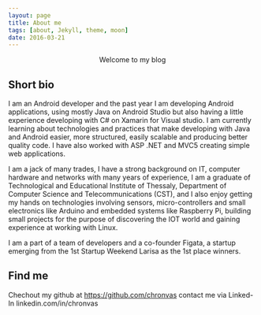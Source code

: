 ```yaml
---
layout: page
title: About me
tags: [about, Jekyll, theme, moon]
date: 2016-03-21
---
```

    
<center>Welcome to my blog</center>

## Short bio
I am an Android developer and the past year I am developing Android applications, using mostly Java on Android Studio but also having a little experience developing with C# on Xamarin for Visual studio. I am currently learning about technologies and practices that make developing with Java and Android easier, more structured, easily scalable and producing better quality code.
I have also worked with ASP .NET and MVC5 creating simple web applications.

I am a jack of many trades, I have a strong background on IT, computer hardware and networks with many years of experience, I am a graduate of Technological and Educational Institute of Thessaly, Department of Computer Science and Telecommunications (CST), and I also enjoy getting my hands on technologies involving sensors, micro-controllers and small electronics like Arduino and embedded systems like Raspberry Pi, building small projects for the purpose of discovering the IOT world and gaining experience at working with Linux.

I am a part of a team of developers and a co-founder Figata, a startup emerging from the 1st Startup Weekend Larisa as the 1st place winners.

## Find me
Chechout my github at https://github.com/chronvas
contact me via Linked-In linkedin.com/in/chronvas
